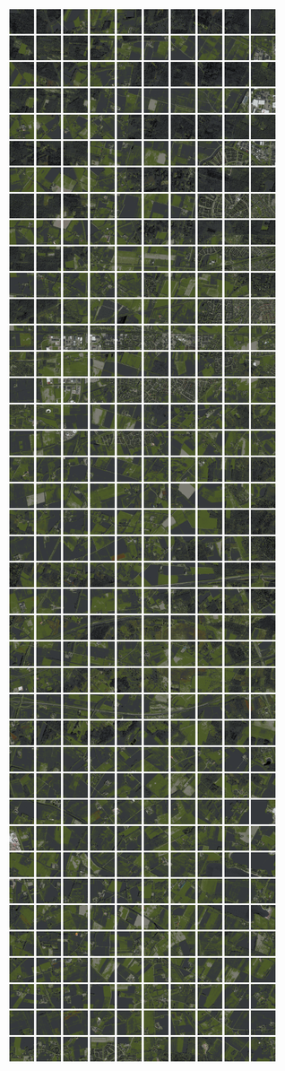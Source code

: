 <html>
<div>
<img src="https://github.com/HakkaTjakka/NL_TILE_MAP/blob/main/18/639/-1045/r.6390.-10450.png" height="44" width="44">
<img src="https://github.com/HakkaTjakka/NL_TILE_MAP/blob/main/18/639/-1045/r.6391.-10450.png" height="44" width="44">
<img src="https://github.com/HakkaTjakka/NL_TILE_MAP/blob/main/18/639/-1045/r.6392.-10450.png" height="44" width="44">
<img src="https://github.com/HakkaTjakka/NL_TILE_MAP/blob/main/18/639/-1045/r.6393.-10450.png" height="44" width="44">
<img src="https://github.com/HakkaTjakka/NL_TILE_MAP/blob/main/18/639/-1045/r.6394.-10450.png" height="44" width="44">
<img src="https://github.com/HakkaTjakka/NL_TILE_MAP/blob/main/18/639/-1045/r.6395.-10450.png" height="44" width="44">
<img src="https://github.com/HakkaTjakka/NL_TILE_MAP/blob/main/18/639/-1045/r.6396.-10450.png" height="44" width="44">
<img src="https://github.com/HakkaTjakka/NL_TILE_MAP/blob/main/18/639/-1045/r.6397.-10450.png" height="44" width="44">
<img src="https://github.com/HakkaTjakka/NL_TILE_MAP/blob/main/18/639/-1045/r.6398.-10450.png" height="44" width="44">
<img src="https://github.com/HakkaTjakka/NL_TILE_MAP/blob/main/18/639/-1045/r.6399.-10450.png" height="44" width="44">
<img src="https://github.com/HakkaTjakka/NL_TILE_MAP/blob/main/18/640/-1045/r.6400.-10450.png" height="44" width="44">
<img src="https://github.com/HakkaTjakka/NL_TILE_MAP/blob/main/18/640/-1045/r.6401.-10450.png" height="44" width="44">
<img src="https://github.com/HakkaTjakka/NL_TILE_MAP/blob/main/18/640/-1045/r.6402.-10450.png" height="44" width="44">
<img src="https://github.com/HakkaTjakka/NL_TILE_MAP/blob/main/18/640/-1045/r.6403.-10450.png" height="44" width="44">
<img src="https://github.com/HakkaTjakka/NL_TILE_MAP/blob/main/18/640/-1045/r.6404.-10450.png" height="44" width="44">
<img src="https://github.com/HakkaTjakka/NL_TILE_MAP/blob/main/18/640/-1045/r.6405.-10450.png" height="44" width="44">
<img src="https://github.com/HakkaTjakka/NL_TILE_MAP/blob/main/18/640/-1045/r.6406.-10450.png" height="44" width="44">
<img src="https://github.com/HakkaTjakka/NL_TILE_MAP/blob/main/18/640/-1045/r.6407.-10450.png" height="44" width="44">
<img src="https://github.com/HakkaTjakka/NL_TILE_MAP/blob/main/18/640/-1045/r.6408.-10450.png" height="44" width="44">
<img src="https://github.com/HakkaTjakka/NL_TILE_MAP/blob/main/18/640/-1045/r.6409.-10450.png" height="44" width="44">
<br>
<img src="https://github.com/HakkaTjakka/NL_TILE_MAP/blob/main/18/639/-1045/r.6390.-10449.png" height="44" width="44">
<img src="https://github.com/HakkaTjakka/NL_TILE_MAP/blob/main/18/639/-1045/r.6391.-10449.png" height="44" width="44">
<img src="https://github.com/HakkaTjakka/NL_TILE_MAP/blob/main/18/639/-1045/r.6392.-10449.png" height="44" width="44">
<img src="https://github.com/HakkaTjakka/NL_TILE_MAP/blob/main/18/639/-1045/r.6393.-10449.png" height="44" width="44">
<img src="https://github.com/HakkaTjakka/NL_TILE_MAP/blob/main/18/639/-1045/r.6394.-10449.png" height="44" width="44">
<img src="https://github.com/HakkaTjakka/NL_TILE_MAP/blob/main/18/639/-1045/r.6395.-10449.png" height="44" width="44">
<img src="https://github.com/HakkaTjakka/NL_TILE_MAP/blob/main/18/639/-1045/r.6396.-10449.png" height="44" width="44">
<img src="https://github.com/HakkaTjakka/NL_TILE_MAP/blob/main/18/639/-1045/r.6397.-10449.png" height="44" width="44">
<img src="https://github.com/HakkaTjakka/NL_TILE_MAP/blob/main/18/639/-1045/r.6398.-10449.png" height="44" width="44">
<img src="https://github.com/HakkaTjakka/NL_TILE_MAP/blob/main/18/639/-1045/r.6399.-10449.png" height="44" width="44">
<img src="https://github.com/HakkaTjakka/NL_TILE_MAP/blob/main/18/640/-1045/r.6400.-10449.png" height="44" width="44">
<img src="https://github.com/HakkaTjakka/NL_TILE_MAP/blob/main/18/640/-1045/r.6401.-10449.png" height="44" width="44">
<img src="https://github.com/HakkaTjakka/NL_TILE_MAP/blob/main/18/640/-1045/r.6402.-10449.png" height="44" width="44">
<img src="https://github.com/HakkaTjakka/NL_TILE_MAP/blob/main/18/640/-1045/r.6403.-10449.png" height="44" width="44">
<img src="https://github.com/HakkaTjakka/NL_TILE_MAP/blob/main/18/640/-1045/r.6404.-10449.png" height="44" width="44">
<img src="https://github.com/HakkaTjakka/NL_TILE_MAP/blob/main/18/640/-1045/r.6405.-10449.png" height="44" width="44">
<img src="https://github.com/HakkaTjakka/NL_TILE_MAP/blob/main/18/640/-1045/r.6406.-10449.png" height="44" width="44">
<img src="https://github.com/HakkaTjakka/NL_TILE_MAP/blob/main/18/640/-1045/r.6407.-10449.png" height="44" width="44">
<img src="https://github.com/HakkaTjakka/NL_TILE_MAP/blob/main/18/640/-1045/r.6408.-10449.png" height="44" width="44">
<img src="https://github.com/HakkaTjakka/NL_TILE_MAP/blob/main/18/640/-1045/r.6409.-10449.png" height="44" width="44">
<br>
<img src="https://github.com/HakkaTjakka/NL_TILE_MAP/blob/main/18/639/-1045/r.6390.-10448.png" height="44" width="44">
<img src="https://github.com/HakkaTjakka/NL_TILE_MAP/blob/main/18/639/-1045/r.6391.-10448.png" height="44" width="44">
<img src="https://github.com/HakkaTjakka/NL_TILE_MAP/blob/main/18/639/-1045/r.6392.-10448.png" height="44" width="44">
<img src="https://github.com/HakkaTjakka/NL_TILE_MAP/blob/main/18/639/-1045/r.6393.-10448.png" height="44" width="44">
<img src="https://github.com/HakkaTjakka/NL_TILE_MAP/blob/main/18/639/-1045/r.6394.-10448.png" height="44" width="44">
<img src="https://github.com/HakkaTjakka/NL_TILE_MAP/blob/main/18/639/-1045/r.6395.-10448.png" height="44" width="44">
<img src="https://github.com/HakkaTjakka/NL_TILE_MAP/blob/main/18/639/-1045/r.6396.-10448.png" height="44" width="44">
<img src="https://github.com/HakkaTjakka/NL_TILE_MAP/blob/main/18/639/-1045/r.6397.-10448.png" height="44" width="44">
<img src="https://github.com/HakkaTjakka/NL_TILE_MAP/blob/main/18/639/-1045/r.6398.-10448.png" height="44" width="44">
<img src="https://github.com/HakkaTjakka/NL_TILE_MAP/blob/main/18/639/-1045/r.6399.-10448.png" height="44" width="44">
<img src="https://github.com/HakkaTjakka/NL_TILE_MAP/blob/main/18/640/-1045/r.6400.-10448.png" height="44" width="44">
<img src="https://github.com/HakkaTjakka/NL_TILE_MAP/blob/main/18/640/-1045/r.6401.-10448.png" height="44" width="44">
<img src="https://github.com/HakkaTjakka/NL_TILE_MAP/blob/main/18/640/-1045/r.6402.-10448.png" height="44" width="44">
<img src="https://github.com/HakkaTjakka/NL_TILE_MAP/blob/main/18/640/-1045/r.6403.-10448.png" height="44" width="44">
<img src="https://github.com/HakkaTjakka/NL_TILE_MAP/blob/main/18/640/-1045/r.6404.-10448.png" height="44" width="44">
<img src="https://github.com/HakkaTjakka/NL_TILE_MAP/blob/main/18/640/-1045/r.6405.-10448.png" height="44" width="44">
<img src="https://github.com/HakkaTjakka/NL_TILE_MAP/blob/main/18/640/-1045/r.6406.-10448.png" height="44" width="44">
<img src="https://github.com/HakkaTjakka/NL_TILE_MAP/blob/main/18/640/-1045/r.6407.-10448.png" height="44" width="44">
<img src="https://github.com/HakkaTjakka/NL_TILE_MAP/blob/main/18/640/-1045/r.6408.-10448.png" height="44" width="44">
<img src="https://github.com/HakkaTjakka/NL_TILE_MAP/blob/main/18/640/-1045/r.6409.-10448.png" height="44" width="44">
<br>
<img src="https://github.com/HakkaTjakka/NL_TILE_MAP/blob/main/18/639/-1045/r.6390.-10447.png" height="44" width="44">
<img src="https://github.com/HakkaTjakka/NL_TILE_MAP/blob/main/18/639/-1045/r.6391.-10447.png" height="44" width="44">
<img src="https://github.com/HakkaTjakka/NL_TILE_MAP/blob/main/18/639/-1045/r.6392.-10447.png" height="44" width="44">
<img src="https://github.com/HakkaTjakka/NL_TILE_MAP/blob/main/18/639/-1045/r.6393.-10447.png" height="44" width="44">
<img src="https://github.com/HakkaTjakka/NL_TILE_MAP/blob/main/18/639/-1045/r.6394.-10447.png" height="44" width="44">
<img src="https://github.com/HakkaTjakka/NL_TILE_MAP/blob/main/18/639/-1045/r.6395.-10447.png" height="44" width="44">
<img src="https://github.com/HakkaTjakka/NL_TILE_MAP/blob/main/18/639/-1045/r.6396.-10447.png" height="44" width="44">
<img src="https://github.com/HakkaTjakka/NL_TILE_MAP/blob/main/18/639/-1045/r.6397.-10447.png" height="44" width="44">
<img src="https://github.com/HakkaTjakka/NL_TILE_MAP/blob/main/18/639/-1045/r.6398.-10447.png" height="44" width="44">
<img src="https://github.com/HakkaTjakka/NL_TILE_MAP/blob/main/18/639/-1045/r.6399.-10447.png" height="44" width="44">
<img src="https://github.com/HakkaTjakka/NL_TILE_MAP/blob/main/18/640/-1045/r.6400.-10447.png" height="44" width="44">
<img src="https://github.com/HakkaTjakka/NL_TILE_MAP/blob/main/18/640/-1045/r.6401.-10447.png" height="44" width="44">
<img src="https://github.com/HakkaTjakka/NL_TILE_MAP/blob/main/18/640/-1045/r.6402.-10447.png" height="44" width="44">
<img src="https://github.com/HakkaTjakka/NL_TILE_MAP/blob/main/18/640/-1045/r.6403.-10447.png" height="44" width="44">
<img src="https://github.com/HakkaTjakka/NL_TILE_MAP/blob/main/18/640/-1045/r.6404.-10447.png" height="44" width="44">
<img src="https://github.com/HakkaTjakka/NL_TILE_MAP/blob/main/18/640/-1045/r.6405.-10447.png" height="44" width="44">
<img src="https://github.com/HakkaTjakka/NL_TILE_MAP/blob/main/18/640/-1045/r.6406.-10447.png" height="44" width="44">
<img src="https://github.com/HakkaTjakka/NL_TILE_MAP/blob/main/18/640/-1045/r.6407.-10447.png" height="44" width="44">
<img src="https://github.com/HakkaTjakka/NL_TILE_MAP/blob/main/18/640/-1045/r.6408.-10447.png" height="44" width="44">
<img src="https://github.com/HakkaTjakka/NL_TILE_MAP/blob/main/18/640/-1045/r.6409.-10447.png" height="44" width="44">
<br>
<img src="https://github.com/HakkaTjakka/NL_TILE_MAP/blob/main/18/639/-1045/r.6390.-10446.png" height="44" width="44">
<img src="https://github.com/HakkaTjakka/NL_TILE_MAP/blob/main/18/639/-1045/r.6391.-10446.png" height="44" width="44">
<img src="https://github.com/HakkaTjakka/NL_TILE_MAP/blob/main/18/639/-1045/r.6392.-10446.png" height="44" width="44">
<img src="https://github.com/HakkaTjakka/NL_TILE_MAP/blob/main/18/639/-1045/r.6393.-10446.png" height="44" width="44">
<img src="https://github.com/HakkaTjakka/NL_TILE_MAP/blob/main/18/639/-1045/r.6394.-10446.png" height="44" width="44">
<img src="https://github.com/HakkaTjakka/NL_TILE_MAP/blob/main/18/639/-1045/r.6395.-10446.png" height="44" width="44">
<img src="https://github.com/HakkaTjakka/NL_TILE_MAP/blob/main/18/639/-1045/r.6396.-10446.png" height="44" width="44">
<img src="https://github.com/HakkaTjakka/NL_TILE_MAP/blob/main/18/639/-1045/r.6397.-10446.png" height="44" width="44">
<img src="https://github.com/HakkaTjakka/NL_TILE_MAP/blob/main/18/639/-1045/r.6398.-10446.png" height="44" width="44">
<img src="https://github.com/HakkaTjakka/NL_TILE_MAP/blob/main/18/639/-1045/r.6399.-10446.png" height="44" width="44">
<img src="https://github.com/HakkaTjakka/NL_TILE_MAP/blob/main/18/640/-1045/r.6400.-10446.png" height="44" width="44">
<img src="https://github.com/HakkaTjakka/NL_TILE_MAP/blob/main/18/640/-1045/r.6401.-10446.png" height="44" width="44">
<img src="https://github.com/HakkaTjakka/NL_TILE_MAP/blob/main/18/640/-1045/r.6402.-10446.png" height="44" width="44">
<img src="https://github.com/HakkaTjakka/NL_TILE_MAP/blob/main/18/640/-1045/r.6403.-10446.png" height="44" width="44">
<img src="https://github.com/HakkaTjakka/NL_TILE_MAP/blob/main/18/640/-1045/r.6404.-10446.png" height="44" width="44">
<img src="https://github.com/HakkaTjakka/NL_TILE_MAP/blob/main/18/640/-1045/r.6405.-10446.png" height="44" width="44">
<img src="https://github.com/HakkaTjakka/NL_TILE_MAP/blob/main/18/640/-1045/r.6406.-10446.png" height="44" width="44">
<img src="https://github.com/HakkaTjakka/NL_TILE_MAP/blob/main/18/640/-1045/r.6407.-10446.png" height="44" width="44">
<img src="https://github.com/HakkaTjakka/NL_TILE_MAP/blob/main/18/640/-1045/r.6408.-10446.png" height="44" width="44">
<img src="https://github.com/HakkaTjakka/NL_TILE_MAP/blob/main/18/640/-1045/r.6409.-10446.png" height="44" width="44">
<br>
<img src="https://github.com/HakkaTjakka/NL_TILE_MAP/blob/main/18/639/-1045/r.6390.-10445.png" height="44" width="44">
<img src="https://github.com/HakkaTjakka/NL_TILE_MAP/blob/main/18/639/-1045/r.6391.-10445.png" height="44" width="44">
<img src="https://github.com/HakkaTjakka/NL_TILE_MAP/blob/main/18/639/-1045/r.6392.-10445.png" height="44" width="44">
<img src="https://github.com/HakkaTjakka/NL_TILE_MAP/blob/main/18/639/-1045/r.6393.-10445.png" height="44" width="44">
<img src="https://github.com/HakkaTjakka/NL_TILE_MAP/blob/main/18/639/-1045/r.6394.-10445.png" height="44" width="44">
<img src="https://github.com/HakkaTjakka/NL_TILE_MAP/blob/main/18/639/-1045/r.6395.-10445.png" height="44" width="44">
<img src="https://github.com/HakkaTjakka/NL_TILE_MAP/blob/main/18/639/-1045/r.6396.-10445.png" height="44" width="44">
<img src="https://github.com/HakkaTjakka/NL_TILE_MAP/blob/main/18/639/-1045/r.6397.-10445.png" height="44" width="44">
<img src="https://github.com/HakkaTjakka/NL_TILE_MAP/blob/main/18/639/-1045/r.6398.-10445.png" height="44" width="44">
<img src="https://github.com/HakkaTjakka/NL_TILE_MAP/blob/main/18/639/-1045/r.6399.-10445.png" height="44" width="44">
<img src="https://github.com/HakkaTjakka/NL_TILE_MAP/blob/main/18/640/-1045/r.6400.-10445.png" height="44" width="44">
<img src="https://github.com/HakkaTjakka/NL_TILE_MAP/blob/main/18/640/-1045/r.6401.-10445.png" height="44" width="44">
<img src="https://github.com/HakkaTjakka/NL_TILE_MAP/blob/main/18/640/-1045/r.6402.-10445.png" height="44" width="44">
<img src="https://github.com/HakkaTjakka/NL_TILE_MAP/blob/main/18/640/-1045/r.6403.-10445.png" height="44" width="44">
<img src="https://github.com/HakkaTjakka/NL_TILE_MAP/blob/main/18/640/-1045/r.6404.-10445.png" height="44" width="44">
<img src="https://github.com/HakkaTjakka/NL_TILE_MAP/blob/main/18/640/-1045/r.6405.-10445.png" height="44" width="44">
<img src="https://github.com/HakkaTjakka/NL_TILE_MAP/blob/main/18/640/-1045/r.6406.-10445.png" height="44" width="44">
<img src="https://github.com/HakkaTjakka/NL_TILE_MAP/blob/main/18/640/-1045/r.6407.-10445.png" height="44" width="44">
<img src="https://github.com/HakkaTjakka/NL_TILE_MAP/blob/main/18/640/-1045/r.6408.-10445.png" height="44" width="44">
<img src="https://github.com/HakkaTjakka/NL_TILE_MAP/blob/main/18/640/-1045/r.6409.-10445.png" height="44" width="44">
<br>
<img src="https://github.com/HakkaTjakka/NL_TILE_MAP/blob/main/18/639/-1045/r.6390.-10444.png" height="44" width="44">
<img src="https://github.com/HakkaTjakka/NL_TILE_MAP/blob/main/18/639/-1045/r.6391.-10444.png" height="44" width="44">
<img src="https://github.com/HakkaTjakka/NL_TILE_MAP/blob/main/18/639/-1045/r.6392.-10444.png" height="44" width="44">
<img src="https://github.com/HakkaTjakka/NL_TILE_MAP/blob/main/18/639/-1045/r.6393.-10444.png" height="44" width="44">
<img src="https://github.com/HakkaTjakka/NL_TILE_MAP/blob/main/18/639/-1045/r.6394.-10444.png" height="44" width="44">
<img src="https://github.com/HakkaTjakka/NL_TILE_MAP/blob/main/18/639/-1045/r.6395.-10444.png" height="44" width="44">
<img src="https://github.com/HakkaTjakka/NL_TILE_MAP/blob/main/18/639/-1045/r.6396.-10444.png" height="44" width="44">
<img src="https://github.com/HakkaTjakka/NL_TILE_MAP/blob/main/18/639/-1045/r.6397.-10444.png" height="44" width="44">
<img src="https://github.com/HakkaTjakka/NL_TILE_MAP/blob/main/18/639/-1045/r.6398.-10444.png" height="44" width="44">
<img src="https://github.com/HakkaTjakka/NL_TILE_MAP/blob/main/18/639/-1045/r.6399.-10444.png" height="44" width="44">
<img src="https://github.com/HakkaTjakka/NL_TILE_MAP/blob/main/18/640/-1045/r.6400.-10444.png" height="44" width="44">
<img src="https://github.com/HakkaTjakka/NL_TILE_MAP/blob/main/18/640/-1045/r.6401.-10444.png" height="44" width="44">
<img src="https://github.com/HakkaTjakka/NL_TILE_MAP/blob/main/18/640/-1045/r.6402.-10444.png" height="44" width="44">
<img src="https://github.com/HakkaTjakka/NL_TILE_MAP/blob/main/18/640/-1045/r.6403.-10444.png" height="44" width="44">
<img src="https://github.com/HakkaTjakka/NL_TILE_MAP/blob/main/18/640/-1045/r.6404.-10444.png" height="44" width="44">
<img src="https://github.com/HakkaTjakka/NL_TILE_MAP/blob/main/18/640/-1045/r.6405.-10444.png" height="44" width="44">
<img src="https://github.com/HakkaTjakka/NL_TILE_MAP/blob/main/18/640/-1045/r.6406.-10444.png" height="44" width="44">
<img src="https://github.com/HakkaTjakka/NL_TILE_MAP/blob/main/18/640/-1045/r.6407.-10444.png" height="44" width="44">
<img src="https://github.com/HakkaTjakka/NL_TILE_MAP/blob/main/18/640/-1045/r.6408.-10444.png" height="44" width="44">
<img src="https://github.com/HakkaTjakka/NL_TILE_MAP/blob/main/18/640/-1045/r.6409.-10444.png" height="44" width="44">
<br>
<img src="https://github.com/HakkaTjakka/NL_TILE_MAP/blob/main/18/639/-1045/r.6390.-10443.png" height="44" width="44">
<img src="https://github.com/HakkaTjakka/NL_TILE_MAP/blob/main/18/639/-1045/r.6391.-10443.png" height="44" width="44">
<img src="https://github.com/HakkaTjakka/NL_TILE_MAP/blob/main/18/639/-1045/r.6392.-10443.png" height="44" width="44">
<img src="https://github.com/HakkaTjakka/NL_TILE_MAP/blob/main/18/639/-1045/r.6393.-10443.png" height="44" width="44">
<img src="https://github.com/HakkaTjakka/NL_TILE_MAP/blob/main/18/639/-1045/r.6394.-10443.png" height="44" width="44">
<img src="https://github.com/HakkaTjakka/NL_TILE_MAP/blob/main/18/639/-1045/r.6395.-10443.png" height="44" width="44">
<img src="https://github.com/HakkaTjakka/NL_TILE_MAP/blob/main/18/639/-1045/r.6396.-10443.png" height="44" width="44">
<img src="https://github.com/HakkaTjakka/NL_TILE_MAP/blob/main/18/639/-1045/r.6397.-10443.png" height="44" width="44">
<img src="https://github.com/HakkaTjakka/NL_TILE_MAP/blob/main/18/639/-1045/r.6398.-10443.png" height="44" width="44">
<img src="https://github.com/HakkaTjakka/NL_TILE_MAP/blob/main/18/639/-1045/r.6399.-10443.png" height="44" width="44">
<img src="https://github.com/HakkaTjakka/NL_TILE_MAP/blob/main/18/640/-1045/r.6400.-10443.png" height="44" width="44">
<img src="https://github.com/HakkaTjakka/NL_TILE_MAP/blob/main/18/640/-1045/r.6401.-10443.png" height="44" width="44">
<img src="https://github.com/HakkaTjakka/NL_TILE_MAP/blob/main/18/640/-1045/r.6402.-10443.png" height="44" width="44">
<img src="https://github.com/HakkaTjakka/NL_TILE_MAP/blob/main/18/640/-1045/r.6403.-10443.png" height="44" width="44">
<img src="https://github.com/HakkaTjakka/NL_TILE_MAP/blob/main/18/640/-1045/r.6404.-10443.png" height="44" width="44">
<img src="https://github.com/HakkaTjakka/NL_TILE_MAP/blob/main/18/640/-1045/r.6405.-10443.png" height="44" width="44">
<img src="https://github.com/HakkaTjakka/NL_TILE_MAP/blob/main/18/640/-1045/r.6406.-10443.png" height="44" width="44">
<img src="https://github.com/HakkaTjakka/NL_TILE_MAP/blob/main/18/640/-1045/r.6407.-10443.png" height="44" width="44">
<img src="https://github.com/HakkaTjakka/NL_TILE_MAP/blob/main/18/640/-1045/r.6408.-10443.png" height="44" width="44">
<img src="https://github.com/HakkaTjakka/NL_TILE_MAP/blob/main/18/640/-1045/r.6409.-10443.png" height="44" width="44">
<br>
<img src="https://github.com/HakkaTjakka/NL_TILE_MAP/blob/main/18/639/-1045/r.6390.-10442.png" height="44" width="44">
<img src="https://github.com/HakkaTjakka/NL_TILE_MAP/blob/main/18/639/-1045/r.6391.-10442.png" height="44" width="44">
<img src="https://github.com/HakkaTjakka/NL_TILE_MAP/blob/main/18/639/-1045/r.6392.-10442.png" height="44" width="44">
<img src="https://github.com/HakkaTjakka/NL_TILE_MAP/blob/main/18/639/-1045/r.6393.-10442.png" height="44" width="44">
<img src="https://github.com/HakkaTjakka/NL_TILE_MAP/blob/main/18/639/-1045/r.6394.-10442.png" height="44" width="44">
<img src="https://github.com/HakkaTjakka/NL_TILE_MAP/blob/main/18/639/-1045/r.6395.-10442.png" height="44" width="44">
<img src="https://github.com/HakkaTjakka/NL_TILE_MAP/blob/main/18/639/-1045/r.6396.-10442.png" height="44" width="44">
<img src="https://github.com/HakkaTjakka/NL_TILE_MAP/blob/main/18/639/-1045/r.6397.-10442.png" height="44" width="44">
<img src="https://github.com/HakkaTjakka/NL_TILE_MAP/blob/main/18/639/-1045/r.6398.-10442.png" height="44" width="44">
<img src="https://github.com/HakkaTjakka/NL_TILE_MAP/blob/main/18/639/-1045/r.6399.-10442.png" height="44" width="44">
<img src="https://github.com/HakkaTjakka/NL_TILE_MAP/blob/main/18/640/-1045/r.6400.-10442.png" height="44" width="44">
<img src="https://github.com/HakkaTjakka/NL_TILE_MAP/blob/main/18/640/-1045/r.6401.-10442.png" height="44" width="44">
<img src="https://github.com/HakkaTjakka/NL_TILE_MAP/blob/main/18/640/-1045/r.6402.-10442.png" height="44" width="44">
<img src="https://github.com/HakkaTjakka/NL_TILE_MAP/blob/main/18/640/-1045/r.6403.-10442.png" height="44" width="44">
<img src="https://github.com/HakkaTjakka/NL_TILE_MAP/blob/main/18/640/-1045/r.6404.-10442.png" height="44" width="44">
<img src="https://github.com/HakkaTjakka/NL_TILE_MAP/blob/main/18/640/-1045/r.6405.-10442.png" height="44" width="44">
<img src="https://github.com/HakkaTjakka/NL_TILE_MAP/blob/main/18/640/-1045/r.6406.-10442.png" height="44" width="44">
<img src="https://github.com/HakkaTjakka/NL_TILE_MAP/blob/main/18/640/-1045/r.6407.-10442.png" height="44" width="44">
<img src="https://github.com/HakkaTjakka/NL_TILE_MAP/blob/main/18/640/-1045/r.6408.-10442.png" height="44" width="44">
<img src="https://github.com/HakkaTjakka/NL_TILE_MAP/blob/main/18/640/-1045/r.6409.-10442.png" height="44" width="44">
<br>
<img src="https://github.com/HakkaTjakka/NL_TILE_MAP/blob/main/18/639/-1045/r.6390.-10441.png" height="44" width="44">
<img src="https://github.com/HakkaTjakka/NL_TILE_MAP/blob/main/18/639/-1045/r.6391.-10441.png" height="44" width="44">
<img src="https://github.com/HakkaTjakka/NL_TILE_MAP/blob/main/18/639/-1045/r.6392.-10441.png" height="44" width="44">
<img src="https://github.com/HakkaTjakka/NL_TILE_MAP/blob/main/18/639/-1045/r.6393.-10441.png" height="44" width="44">
<img src="https://github.com/HakkaTjakka/NL_TILE_MAP/blob/main/18/639/-1045/r.6394.-10441.png" height="44" width="44">
<img src="https://github.com/HakkaTjakka/NL_TILE_MAP/blob/main/18/639/-1045/r.6395.-10441.png" height="44" width="44">
<img src="https://github.com/HakkaTjakka/NL_TILE_MAP/blob/main/18/639/-1045/r.6396.-10441.png" height="44" width="44">
<img src="https://github.com/HakkaTjakka/NL_TILE_MAP/blob/main/18/639/-1045/r.6397.-10441.png" height="44" width="44">
<img src="https://github.com/HakkaTjakka/NL_TILE_MAP/blob/main/18/639/-1045/r.6398.-10441.png" height="44" width="44">
<img src="https://github.com/HakkaTjakka/NL_TILE_MAP/blob/main/18/639/-1045/r.6399.-10441.png" height="44" width="44">
<img src="https://github.com/HakkaTjakka/NL_TILE_MAP/blob/main/18/640/-1045/r.6400.-10441.png" height="44" width="44">
<img src="https://github.com/HakkaTjakka/NL_TILE_MAP/blob/main/18/640/-1045/r.6401.-10441.png" height="44" width="44">
<img src="https://github.com/HakkaTjakka/NL_TILE_MAP/blob/main/18/640/-1045/r.6402.-10441.png" height="44" width="44">
<img src="https://github.com/HakkaTjakka/NL_TILE_MAP/blob/main/18/640/-1045/r.6403.-10441.png" height="44" width="44">
<img src="https://github.com/HakkaTjakka/NL_TILE_MAP/blob/main/18/640/-1045/r.6404.-10441.png" height="44" width="44">
<img src="https://github.com/HakkaTjakka/NL_TILE_MAP/blob/main/18/640/-1045/r.6405.-10441.png" height="44" width="44">
<img src="https://github.com/HakkaTjakka/NL_TILE_MAP/blob/main/18/640/-1045/r.6406.-10441.png" height="44" width="44">
<img src="https://github.com/HakkaTjakka/NL_TILE_MAP/blob/main/18/640/-1045/r.6407.-10441.png" height="44" width="44">
<img src="https://github.com/HakkaTjakka/NL_TILE_MAP/blob/main/18/640/-1045/r.6408.-10441.png" height="44" width="44">
<img src="https://github.com/HakkaTjakka/NL_TILE_MAP/blob/main/18/640/-1045/r.6409.-10441.png" height="44" width="44">
<br>
<img src="https://github.com/HakkaTjakka/NL_TILE_MAP/blob/main/18/639/-1044/r.6390.-10440.png" height="44" width="44">
<img src="https://github.com/HakkaTjakka/NL_TILE_MAP/blob/main/18/639/-1044/r.6391.-10440.png" height="44" width="44">
<img src="https://github.com/HakkaTjakka/NL_TILE_MAP/blob/main/18/639/-1044/r.6392.-10440.png" height="44" width="44">
<img src="https://github.com/HakkaTjakka/NL_TILE_MAP/blob/main/18/639/-1044/r.6393.-10440.png" height="44" width="44">
<img src="https://github.com/HakkaTjakka/NL_TILE_MAP/blob/main/18/639/-1044/r.6394.-10440.png" height="44" width="44">
<img src="https://github.com/HakkaTjakka/NL_TILE_MAP/blob/main/18/639/-1044/r.6395.-10440.png" height="44" width="44">
<img src="https://github.com/HakkaTjakka/NL_TILE_MAP/blob/main/18/639/-1044/r.6396.-10440.png" height="44" width="44">
<img src="https://github.com/HakkaTjakka/NL_TILE_MAP/blob/main/18/639/-1044/r.6397.-10440.png" height="44" width="44">
<img src="https://github.com/HakkaTjakka/NL_TILE_MAP/blob/main/18/639/-1044/r.6398.-10440.png" height="44" width="44">
<img src="https://github.com/HakkaTjakka/NL_TILE_MAP/blob/main/18/639/-1044/r.6399.-10440.png" height="44" width="44">
<img src="https://github.com/HakkaTjakka/NL_TILE_MAP/blob/main/18/640/-1044/r.6400.-10440.png" height="44" width="44">
<img src="https://github.com/HakkaTjakka/NL_TILE_MAP/blob/main/18/640/-1044/r.6401.-10440.png" height="44" width="44">
<img src="https://github.com/HakkaTjakka/NL_TILE_MAP/blob/main/18/640/-1044/r.6402.-10440.png" height="44" width="44">
<img src="https://github.com/HakkaTjakka/NL_TILE_MAP/blob/main/18/640/-1044/r.6403.-10440.png" height="44" width="44">
<img src="https://github.com/HakkaTjakka/NL_TILE_MAP/blob/main/18/640/-1044/r.6404.-10440.png" height="44" width="44">
<img src="https://github.com/HakkaTjakka/NL_TILE_MAP/blob/main/18/640/-1044/r.6405.-10440.png" height="44" width="44">
<img src="https://github.com/HakkaTjakka/NL_TILE_MAP/blob/main/18/640/-1044/r.6406.-10440.png" height="44" width="44">
<img src="https://github.com/HakkaTjakka/NL_TILE_MAP/blob/main/18/640/-1044/r.6407.-10440.png" height="44" width="44">
<img src="https://github.com/HakkaTjakka/NL_TILE_MAP/blob/main/18/640/-1044/r.6408.-10440.png" height="44" width="44">
<img src="https://github.com/HakkaTjakka/NL_TILE_MAP/blob/main/18/640/-1044/r.6409.-10440.png" height="44" width="44">
<br>
<img src="https://github.com/HakkaTjakka/NL_TILE_MAP/blob/main/18/639/-1044/r.6390.-10439.png" height="44" width="44">
<img src="https://github.com/HakkaTjakka/NL_TILE_MAP/blob/main/18/639/-1044/r.6391.-10439.png" height="44" width="44">
<img src="https://github.com/HakkaTjakka/NL_TILE_MAP/blob/main/18/639/-1044/r.6392.-10439.png" height="44" width="44">
<img src="https://github.com/HakkaTjakka/NL_TILE_MAP/blob/main/18/639/-1044/r.6393.-10439.png" height="44" width="44">
<img src="https://github.com/HakkaTjakka/NL_TILE_MAP/blob/main/18/639/-1044/r.6394.-10439.png" height="44" width="44">
<img src="https://github.com/HakkaTjakka/NL_TILE_MAP/blob/main/18/639/-1044/r.6395.-10439.png" height="44" width="44">
<img src="https://github.com/HakkaTjakka/NL_TILE_MAP/blob/main/18/639/-1044/r.6396.-10439.png" height="44" width="44">
<img src="https://github.com/HakkaTjakka/NL_TILE_MAP/blob/main/18/639/-1044/r.6397.-10439.png" height="44" width="44">
<img src="https://github.com/HakkaTjakka/NL_TILE_MAP/blob/main/18/639/-1044/r.6398.-10439.png" height="44" width="44">
<img src="https://github.com/HakkaTjakka/NL_TILE_MAP/blob/main/18/639/-1044/r.6399.-10439.png" height="44" width="44">
<img src="https://github.com/HakkaTjakka/NL_TILE_MAP/blob/main/18/640/-1044/r.6400.-10439.png" height="44" width="44">
<img src="https://github.com/HakkaTjakka/NL_TILE_MAP/blob/main/18/640/-1044/r.6401.-10439.png" height="44" width="44">
<img src="https://github.com/HakkaTjakka/NL_TILE_MAP/blob/main/18/640/-1044/r.6402.-10439.png" height="44" width="44">
<img src="https://github.com/HakkaTjakka/NL_TILE_MAP/blob/main/18/640/-1044/r.6403.-10439.png" height="44" width="44">
<img src="https://github.com/HakkaTjakka/NL_TILE_MAP/blob/main/18/640/-1044/r.6404.-10439.png" height="44" width="44">
<img src="https://github.com/HakkaTjakka/NL_TILE_MAP/blob/main/18/640/-1044/r.6405.-10439.png" height="44" width="44">
<img src="https://github.com/HakkaTjakka/NL_TILE_MAP/blob/main/18/640/-1044/r.6406.-10439.png" height="44" width="44">
<img src="https://github.com/HakkaTjakka/NL_TILE_MAP/blob/main/18/640/-1044/r.6407.-10439.png" height="44" width="44">
<img src="https://github.com/HakkaTjakka/NL_TILE_MAP/blob/main/18/640/-1044/r.6408.-10439.png" height="44" width="44">
<img src="https://github.com/HakkaTjakka/NL_TILE_MAP/blob/main/18/640/-1044/r.6409.-10439.png" height="44" width="44">
<br>
<img src="https://github.com/HakkaTjakka/NL_TILE_MAP/blob/main/18/639/-1044/r.6390.-10438.png" height="44" width="44">
<img src="https://github.com/HakkaTjakka/NL_TILE_MAP/blob/main/18/639/-1044/r.6391.-10438.png" height="44" width="44">
<img src="https://github.com/HakkaTjakka/NL_TILE_MAP/blob/main/18/639/-1044/r.6392.-10438.png" height="44" width="44">
<img src="https://github.com/HakkaTjakka/NL_TILE_MAP/blob/main/18/639/-1044/r.6393.-10438.png" height="44" width="44">
<img src="https://github.com/HakkaTjakka/NL_TILE_MAP/blob/main/18/639/-1044/r.6394.-10438.png" height="44" width="44">
<img src="https://github.com/HakkaTjakka/NL_TILE_MAP/blob/main/18/639/-1044/r.6395.-10438.png" height="44" width="44">
<img src="https://github.com/HakkaTjakka/NL_TILE_MAP/blob/main/18/639/-1044/r.6396.-10438.png" height="44" width="44">
<img src="https://github.com/HakkaTjakka/NL_TILE_MAP/blob/main/18/639/-1044/r.6397.-10438.png" height="44" width="44">
<img src="https://github.com/HakkaTjakka/NL_TILE_MAP/blob/main/18/639/-1044/r.6398.-10438.png" height="44" width="44">
<img src="https://github.com/HakkaTjakka/NL_TILE_MAP/blob/main/18/639/-1044/r.6399.-10438.png" height="44" width="44">
<img src="https://github.com/HakkaTjakka/NL_TILE_MAP/blob/main/18/640/-1044/r.6400.-10438.png" height="44" width="44">
<img src="https://github.com/HakkaTjakka/NL_TILE_MAP/blob/main/18/640/-1044/r.6401.-10438.png" height="44" width="44">
<img src="https://github.com/HakkaTjakka/NL_TILE_MAP/blob/main/18/640/-1044/r.6402.-10438.png" height="44" width="44">
<img src="https://github.com/HakkaTjakka/NL_TILE_MAP/blob/main/18/640/-1044/r.6403.-10438.png" height="44" width="44">
<img src="https://github.com/HakkaTjakka/NL_TILE_MAP/blob/main/18/640/-1044/r.6404.-10438.png" height="44" width="44">
<img src="https://github.com/HakkaTjakka/NL_TILE_MAP/blob/main/18/640/-1044/r.6405.-10438.png" height="44" width="44">
<img src="https://github.com/HakkaTjakka/NL_TILE_MAP/blob/main/18/640/-1044/r.6406.-10438.png" height="44" width="44">
<img src="https://github.com/HakkaTjakka/NL_TILE_MAP/blob/main/18/640/-1044/r.6407.-10438.png" height="44" width="44">
<img src="https://github.com/HakkaTjakka/NL_TILE_MAP/blob/main/18/640/-1044/r.6408.-10438.png" height="44" width="44">
<img src="https://github.com/HakkaTjakka/NL_TILE_MAP/blob/main/18/640/-1044/r.6409.-10438.png" height="44" width="44">
<br>
<img src="https://github.com/HakkaTjakka/NL_TILE_MAP/blob/main/18/639/-1044/r.6390.-10437.png" height="44" width="44">
<img src="https://github.com/HakkaTjakka/NL_TILE_MAP/blob/main/18/639/-1044/r.6391.-10437.png" height="44" width="44">
<img src="https://github.com/HakkaTjakka/NL_TILE_MAP/blob/main/18/639/-1044/r.6392.-10437.png" height="44" width="44">
<img src="https://github.com/HakkaTjakka/NL_TILE_MAP/blob/main/18/639/-1044/r.6393.-10437.png" height="44" width="44">
<img src="https://github.com/HakkaTjakka/NL_TILE_MAP/blob/main/18/639/-1044/r.6394.-10437.png" height="44" width="44">
<img src="https://github.com/HakkaTjakka/NL_TILE_MAP/blob/main/18/639/-1044/r.6395.-10437.png" height="44" width="44">
<img src="https://github.com/HakkaTjakka/NL_TILE_MAP/blob/main/18/639/-1044/r.6396.-10437.png" height="44" width="44">
<img src="https://github.com/HakkaTjakka/NL_TILE_MAP/blob/main/18/639/-1044/r.6397.-10437.png" height="44" width="44">
<img src="https://github.com/HakkaTjakka/NL_TILE_MAP/blob/main/18/639/-1044/r.6398.-10437.png" height="44" width="44">
<img src="https://github.com/HakkaTjakka/NL_TILE_MAP/blob/main/18/639/-1044/r.6399.-10437.png" height="44" width="44">
<img src="https://github.com/HakkaTjakka/NL_TILE_MAP/blob/main/18/640/-1044/r.6400.-10437.png" height="44" width="44">
<img src="https://github.com/HakkaTjakka/NL_TILE_MAP/blob/main/18/640/-1044/r.6401.-10437.png" height="44" width="44">
<img src="https://github.com/HakkaTjakka/NL_TILE_MAP/blob/main/18/640/-1044/r.6402.-10437.png" height="44" width="44">
<img src="https://github.com/HakkaTjakka/NL_TILE_MAP/blob/main/18/640/-1044/r.6403.-10437.png" height="44" width="44">
<img src="https://github.com/HakkaTjakka/NL_TILE_MAP/blob/main/18/640/-1044/r.6404.-10437.png" height="44" width="44">
<img src="https://github.com/HakkaTjakka/NL_TILE_MAP/blob/main/18/640/-1044/r.6405.-10437.png" height="44" width="44">
<img src="https://github.com/HakkaTjakka/NL_TILE_MAP/blob/main/18/640/-1044/r.6406.-10437.png" height="44" width="44">
<img src="https://github.com/HakkaTjakka/NL_TILE_MAP/blob/main/18/640/-1044/r.6407.-10437.png" height="44" width="44">
<img src="https://github.com/HakkaTjakka/NL_TILE_MAP/blob/main/18/640/-1044/r.6408.-10437.png" height="44" width="44">
<img src="https://github.com/HakkaTjakka/NL_TILE_MAP/blob/main/18/640/-1044/r.6409.-10437.png" height="44" width="44">
<br>
<img src="https://github.com/HakkaTjakka/NL_TILE_MAP/blob/main/18/639/-1044/r.6390.-10436.png" height="44" width="44">
<img src="https://github.com/HakkaTjakka/NL_TILE_MAP/blob/main/18/639/-1044/r.6391.-10436.png" height="44" width="44">
<img src="https://github.com/HakkaTjakka/NL_TILE_MAP/blob/main/18/639/-1044/r.6392.-10436.png" height="44" width="44">
<img src="https://github.com/HakkaTjakka/NL_TILE_MAP/blob/main/18/639/-1044/r.6393.-10436.png" height="44" width="44">
<img src="https://github.com/HakkaTjakka/NL_TILE_MAP/blob/main/18/639/-1044/r.6394.-10436.png" height="44" width="44">
<img src="https://github.com/HakkaTjakka/NL_TILE_MAP/blob/main/18/639/-1044/r.6395.-10436.png" height="44" width="44">
<img src="https://github.com/HakkaTjakka/NL_TILE_MAP/blob/main/18/639/-1044/r.6396.-10436.png" height="44" width="44">
<img src="https://github.com/HakkaTjakka/NL_TILE_MAP/blob/main/18/639/-1044/r.6397.-10436.png" height="44" width="44">
<img src="https://github.com/HakkaTjakka/NL_TILE_MAP/blob/main/18/639/-1044/r.6398.-10436.png" height="44" width="44">
<img src="https://github.com/HakkaTjakka/NL_TILE_MAP/blob/main/18/639/-1044/r.6399.-10436.png" height="44" width="44">
<img src="https://github.com/HakkaTjakka/NL_TILE_MAP/blob/main/18/640/-1044/r.6400.-10436.png" height="44" width="44">
<img src="https://github.com/HakkaTjakka/NL_TILE_MAP/blob/main/18/640/-1044/r.6401.-10436.png" height="44" width="44">
<img src="https://github.com/HakkaTjakka/NL_TILE_MAP/blob/main/18/640/-1044/r.6402.-10436.png" height="44" width="44">
<img src="https://github.com/HakkaTjakka/NL_TILE_MAP/blob/main/18/640/-1044/r.6403.-10436.png" height="44" width="44">
<img src="https://github.com/HakkaTjakka/NL_TILE_MAP/blob/main/18/640/-1044/r.6404.-10436.png" height="44" width="44">
<img src="https://github.com/HakkaTjakka/NL_TILE_MAP/blob/main/18/640/-1044/r.6405.-10436.png" height="44" width="44">
<img src="https://github.com/HakkaTjakka/NL_TILE_MAP/blob/main/18/640/-1044/r.6406.-10436.png" height="44" width="44">
<img src="https://github.com/HakkaTjakka/NL_TILE_MAP/blob/main/18/640/-1044/r.6407.-10436.png" height="44" width="44">
<img src="https://github.com/HakkaTjakka/NL_TILE_MAP/blob/main/18/640/-1044/r.6408.-10436.png" height="44" width="44">
<img src="https://github.com/HakkaTjakka/NL_TILE_MAP/blob/main/18/640/-1044/r.6409.-10436.png" height="44" width="44">
<br>
<img src="https://github.com/HakkaTjakka/NL_TILE_MAP/blob/main/18/639/-1044/r.6390.-10435.png" height="44" width="44">
<img src="https://github.com/HakkaTjakka/NL_TILE_MAP/blob/main/18/639/-1044/r.6391.-10435.png" height="44" width="44">
<img src="https://github.com/HakkaTjakka/NL_TILE_MAP/blob/main/18/639/-1044/r.6392.-10435.png" height="44" width="44">
<img src="https://github.com/HakkaTjakka/NL_TILE_MAP/blob/main/18/639/-1044/r.6393.-10435.png" height="44" width="44">
<img src="https://github.com/HakkaTjakka/NL_TILE_MAP/blob/main/18/639/-1044/r.6394.-10435.png" height="44" width="44">
<img src="https://github.com/HakkaTjakka/NL_TILE_MAP/blob/main/18/639/-1044/r.6395.-10435.png" height="44" width="44">
<img src="https://github.com/HakkaTjakka/NL_TILE_MAP/blob/main/18/639/-1044/r.6396.-10435.png" height="44" width="44">
<img src="https://github.com/HakkaTjakka/NL_TILE_MAP/blob/main/18/639/-1044/r.6397.-10435.png" height="44" width="44">
<img src="https://github.com/HakkaTjakka/NL_TILE_MAP/blob/main/18/639/-1044/r.6398.-10435.png" height="44" width="44">
<img src="https://github.com/HakkaTjakka/NL_TILE_MAP/blob/main/18/639/-1044/r.6399.-10435.png" height="44" width="44">
<img src="https://github.com/HakkaTjakka/NL_TILE_MAP/blob/main/18/640/-1044/r.6400.-10435.png" height="44" width="44">
<img src="https://github.com/HakkaTjakka/NL_TILE_MAP/blob/main/18/640/-1044/r.6401.-10435.png" height="44" width="44">
<img src="https://github.com/HakkaTjakka/NL_TILE_MAP/blob/main/18/640/-1044/r.6402.-10435.png" height="44" width="44">
<img src="https://github.com/HakkaTjakka/NL_TILE_MAP/blob/main/18/640/-1044/r.6403.-10435.png" height="44" width="44">
<img src="https://github.com/HakkaTjakka/NL_TILE_MAP/blob/main/18/640/-1044/r.6404.-10435.png" height="44" width="44">
<img src="https://github.com/HakkaTjakka/NL_TILE_MAP/blob/main/18/640/-1044/r.6405.-10435.png" height="44" width="44">
<img src="https://github.com/HakkaTjakka/NL_TILE_MAP/blob/main/18/640/-1044/r.6406.-10435.png" height="44" width="44">
<img src="https://github.com/HakkaTjakka/NL_TILE_MAP/blob/main/18/640/-1044/r.6407.-10435.png" height="44" width="44">
<img src="https://github.com/HakkaTjakka/NL_TILE_MAP/blob/main/18/640/-1044/r.6408.-10435.png" height="44" width="44">
<img src="https://github.com/HakkaTjakka/NL_TILE_MAP/blob/main/18/640/-1044/r.6409.-10435.png" height="44" width="44">
<br>
<img src="https://github.com/HakkaTjakka/NL_TILE_MAP/blob/main/18/639/-1044/r.6390.-10434.png" height="44" width="44">
<img src="https://github.com/HakkaTjakka/NL_TILE_MAP/blob/main/18/639/-1044/r.6391.-10434.png" height="44" width="44">
<img src="https://github.com/HakkaTjakka/NL_TILE_MAP/blob/main/18/639/-1044/r.6392.-10434.png" height="44" width="44">
<img src="https://github.com/HakkaTjakka/NL_TILE_MAP/blob/main/18/639/-1044/r.6393.-10434.png" height="44" width="44">
<img src="https://github.com/HakkaTjakka/NL_TILE_MAP/blob/main/18/639/-1044/r.6394.-10434.png" height="44" width="44">
<img src="https://github.com/HakkaTjakka/NL_TILE_MAP/blob/main/18/639/-1044/r.6395.-10434.png" height="44" width="44">
<img src="https://github.com/HakkaTjakka/NL_TILE_MAP/blob/main/18/639/-1044/r.6396.-10434.png" height="44" width="44">
<img src="https://github.com/HakkaTjakka/NL_TILE_MAP/blob/main/18/639/-1044/r.6397.-10434.png" height="44" width="44">
<img src="https://github.com/HakkaTjakka/NL_TILE_MAP/blob/main/18/639/-1044/r.6398.-10434.png" height="44" width="44">
<img src="https://github.com/HakkaTjakka/NL_TILE_MAP/blob/main/18/639/-1044/r.6399.-10434.png" height="44" width="44">
<img src="https://github.com/HakkaTjakka/NL_TILE_MAP/blob/main/18/640/-1044/r.6400.-10434.png" height="44" width="44">
<img src="https://github.com/HakkaTjakka/NL_TILE_MAP/blob/main/18/640/-1044/r.6401.-10434.png" height="44" width="44">
<img src="https://github.com/HakkaTjakka/NL_TILE_MAP/blob/main/18/640/-1044/r.6402.-10434.png" height="44" width="44">
<img src="https://github.com/HakkaTjakka/NL_TILE_MAP/blob/main/18/640/-1044/r.6403.-10434.png" height="44" width="44">
<img src="https://github.com/HakkaTjakka/NL_TILE_MAP/blob/main/18/640/-1044/r.6404.-10434.png" height="44" width="44">
<img src="https://github.com/HakkaTjakka/NL_TILE_MAP/blob/main/18/640/-1044/r.6405.-10434.png" height="44" width="44">
<img src="https://github.com/HakkaTjakka/NL_TILE_MAP/blob/main/18/640/-1044/r.6406.-10434.png" height="44" width="44">
<img src="https://github.com/HakkaTjakka/NL_TILE_MAP/blob/main/18/640/-1044/r.6407.-10434.png" height="44" width="44">
<img src="https://github.com/HakkaTjakka/NL_TILE_MAP/blob/main/18/640/-1044/r.6408.-10434.png" height="44" width="44">
<img src="https://github.com/HakkaTjakka/NL_TILE_MAP/blob/main/18/640/-1044/r.6409.-10434.png" height="44" width="44">
<br>
<img src="https://github.com/HakkaTjakka/NL_TILE_MAP/blob/main/18/639/-1044/r.6390.-10433.png" height="44" width="44">
<img src="https://github.com/HakkaTjakka/NL_TILE_MAP/blob/main/18/639/-1044/r.6391.-10433.png" height="44" width="44">
<img src="https://github.com/HakkaTjakka/NL_TILE_MAP/blob/main/18/639/-1044/r.6392.-10433.png" height="44" width="44">
<img src="https://github.com/HakkaTjakka/NL_TILE_MAP/blob/main/18/639/-1044/r.6393.-10433.png" height="44" width="44">
<img src="https://github.com/HakkaTjakka/NL_TILE_MAP/blob/main/18/639/-1044/r.6394.-10433.png" height="44" width="44">
<img src="https://github.com/HakkaTjakka/NL_TILE_MAP/blob/main/18/639/-1044/r.6395.-10433.png" height="44" width="44">
<img src="https://github.com/HakkaTjakka/NL_TILE_MAP/blob/main/18/639/-1044/r.6396.-10433.png" height="44" width="44">
<img src="https://github.com/HakkaTjakka/NL_TILE_MAP/blob/main/18/639/-1044/r.6397.-10433.png" height="44" width="44">
<img src="https://github.com/HakkaTjakka/NL_TILE_MAP/blob/main/18/639/-1044/r.6398.-10433.png" height="44" width="44">
<img src="https://github.com/HakkaTjakka/NL_TILE_MAP/blob/main/18/639/-1044/r.6399.-10433.png" height="44" width="44">
<img src="https://github.com/HakkaTjakka/NL_TILE_MAP/blob/main/18/640/-1044/r.6400.-10433.png" height="44" width="44">
<img src="https://github.com/HakkaTjakka/NL_TILE_MAP/blob/main/18/640/-1044/r.6401.-10433.png" height="44" width="44">
<img src="https://github.com/HakkaTjakka/NL_TILE_MAP/blob/main/18/640/-1044/r.6402.-10433.png" height="44" width="44">
<img src="https://github.com/HakkaTjakka/NL_TILE_MAP/blob/main/18/640/-1044/r.6403.-10433.png" height="44" width="44">
<img src="https://github.com/HakkaTjakka/NL_TILE_MAP/blob/main/18/640/-1044/r.6404.-10433.png" height="44" width="44">
<img src="https://github.com/HakkaTjakka/NL_TILE_MAP/blob/main/18/640/-1044/r.6405.-10433.png" height="44" width="44">
<img src="https://github.com/HakkaTjakka/NL_TILE_MAP/blob/main/18/640/-1044/r.6406.-10433.png" height="44" width="44">
<img src="https://github.com/HakkaTjakka/NL_TILE_MAP/blob/main/18/640/-1044/r.6407.-10433.png" height="44" width="44">
<img src="https://github.com/HakkaTjakka/NL_TILE_MAP/blob/main/18/640/-1044/r.6408.-10433.png" height="44" width="44">
<img src="https://github.com/HakkaTjakka/NL_TILE_MAP/blob/main/18/640/-1044/r.6409.-10433.png" height="44" width="44">
<br>
<img src="https://github.com/HakkaTjakka/NL_TILE_MAP/blob/main/18/639/-1044/r.6390.-10432.png" height="44" width="44">
<img src="https://github.com/HakkaTjakka/NL_TILE_MAP/blob/main/18/639/-1044/r.6391.-10432.png" height="44" width="44">
<img src="https://github.com/HakkaTjakka/NL_TILE_MAP/blob/main/18/639/-1044/r.6392.-10432.png" height="44" width="44">
<img src="https://github.com/HakkaTjakka/NL_TILE_MAP/blob/main/18/639/-1044/r.6393.-10432.png" height="44" width="44">
<img src="https://github.com/HakkaTjakka/NL_TILE_MAP/blob/main/18/639/-1044/r.6394.-10432.png" height="44" width="44">
<img src="https://github.com/HakkaTjakka/NL_TILE_MAP/blob/main/18/639/-1044/r.6395.-10432.png" height="44" width="44">
<img src="https://github.com/HakkaTjakka/NL_TILE_MAP/blob/main/18/639/-1044/r.6396.-10432.png" height="44" width="44">
<img src="https://github.com/HakkaTjakka/NL_TILE_MAP/blob/main/18/639/-1044/r.6397.-10432.png" height="44" width="44">
<img src="https://github.com/HakkaTjakka/NL_TILE_MAP/blob/main/18/639/-1044/r.6398.-10432.png" height="44" width="44">
<img src="https://github.com/HakkaTjakka/NL_TILE_MAP/blob/main/18/639/-1044/r.6399.-10432.png" height="44" width="44">
<img src="https://github.com/HakkaTjakka/NL_TILE_MAP/blob/main/18/640/-1044/r.6400.-10432.png" height="44" width="44">
<img src="https://github.com/HakkaTjakka/NL_TILE_MAP/blob/main/18/640/-1044/r.6401.-10432.png" height="44" width="44">
<img src="https://github.com/HakkaTjakka/NL_TILE_MAP/blob/main/18/640/-1044/r.6402.-10432.png" height="44" width="44">
<img src="https://github.com/HakkaTjakka/NL_TILE_MAP/blob/main/18/640/-1044/r.6403.-10432.png" height="44" width="44">
<img src="https://github.com/HakkaTjakka/NL_TILE_MAP/blob/main/18/640/-1044/r.6404.-10432.png" height="44" width="44">
<img src="https://github.com/HakkaTjakka/NL_TILE_MAP/blob/main/18/640/-1044/r.6405.-10432.png" height="44" width="44">
<img src="https://github.com/HakkaTjakka/NL_TILE_MAP/blob/main/18/640/-1044/r.6406.-10432.png" height="44" width="44">
<img src="https://github.com/HakkaTjakka/NL_TILE_MAP/blob/main/18/640/-1044/r.6407.-10432.png" height="44" width="44">
<img src="https://github.com/HakkaTjakka/NL_TILE_MAP/blob/main/18/640/-1044/r.6408.-10432.png" height="44" width="44">
<img src="https://github.com/HakkaTjakka/NL_TILE_MAP/blob/main/18/640/-1044/r.6409.-10432.png" height="44" width="44">
<br>
<img src="https://github.com/HakkaTjakka/NL_TILE_MAP/blob/main/18/639/-1044/r.6390.-10431.png" height="44" width="44">
<img src="https://github.com/HakkaTjakka/NL_TILE_MAP/blob/main/18/639/-1044/r.6391.-10431.png" height="44" width="44">
<img src="https://github.com/HakkaTjakka/NL_TILE_MAP/blob/main/18/639/-1044/r.6392.-10431.png" height="44" width="44">
<img src="https://github.com/HakkaTjakka/NL_TILE_MAP/blob/main/18/639/-1044/r.6393.-10431.png" height="44" width="44">
<img src="https://github.com/HakkaTjakka/NL_TILE_MAP/blob/main/18/639/-1044/r.6394.-10431.png" height="44" width="44">
<img src="https://github.com/HakkaTjakka/NL_TILE_MAP/blob/main/18/639/-1044/r.6395.-10431.png" height="44" width="44">
<img src="https://github.com/HakkaTjakka/NL_TILE_MAP/blob/main/18/639/-1044/r.6396.-10431.png" height="44" width="44">
<img src="https://github.com/HakkaTjakka/NL_TILE_MAP/blob/main/18/639/-1044/r.6397.-10431.png" height="44" width="44">
<img src="https://github.com/HakkaTjakka/NL_TILE_MAP/blob/main/18/639/-1044/r.6398.-10431.png" height="44" width="44">
<img src="https://github.com/HakkaTjakka/NL_TILE_MAP/blob/main/18/639/-1044/r.6399.-10431.png" height="44" width="44">
<img src="https://github.com/HakkaTjakka/NL_TILE_MAP/blob/main/18/640/-1044/r.6400.-10431.png" height="44" width="44">
<img src="https://github.com/HakkaTjakka/NL_TILE_MAP/blob/main/18/640/-1044/r.6401.-10431.png" height="44" width="44">
<img src="https://github.com/HakkaTjakka/NL_TILE_MAP/blob/main/18/640/-1044/r.6402.-10431.png" height="44" width="44">
<img src="https://github.com/HakkaTjakka/NL_TILE_MAP/blob/main/18/640/-1044/r.6403.-10431.png" height="44" width="44">
<img src="https://github.com/HakkaTjakka/NL_TILE_MAP/blob/main/18/640/-1044/r.6404.-10431.png" height="44" width="44">
<img src="https://github.com/HakkaTjakka/NL_TILE_MAP/blob/main/18/640/-1044/r.6405.-10431.png" height="44" width="44">
<img src="https://github.com/HakkaTjakka/NL_TILE_MAP/blob/main/18/640/-1044/r.6406.-10431.png" height="44" width="44">
<img src="https://github.com/HakkaTjakka/NL_TILE_MAP/blob/main/18/640/-1044/r.6407.-10431.png" height="44" width="44">
<img src="https://github.com/HakkaTjakka/NL_TILE_MAP/blob/main/18/640/-1044/r.6408.-10431.png" height="44" width="44">
<img src="https://github.com/HakkaTjakka/NL_TILE_MAP/blob/main/18/640/-1044/r.6409.-10431.png" height="44" width="44">
<br>
</div>
</html>
